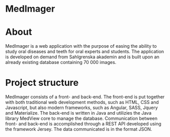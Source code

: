 # MedImager

# About
MedImager is a web application with the purpose of easing the ability to study oral diseases and teeth for oral experts and
students. The application is developed on demand from Sahlgrenska akademin and is built upon an already existing database containing 70 000 images.

# Project structure
MedImager consists of a front- and back-end. The front-end is put together with both traditional web development methods, such as HTML, CSS and Javascript, but also modern frameworks, such as Angular, SASS, Jquery and Materialize. The back-end is written in Java and utilizies the Java library MedView core to manage the database. Communication
between front- and back-end is accomplished through a REST API developed using the framework Jersey. The data communicated is in the format JSON.
